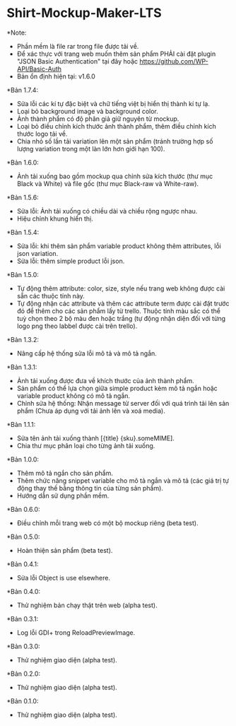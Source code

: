 # Shirt-Mockup-Maker-LTS
*Note: 
- Phần mềm là file rar trong file được tải về.
- Để xác thực với trang web muốn thêm sản phẩm PHẢI cài đặt plugin "JSON Basic Authentication" tại đây hoặc https://github.com/WP-API/Basic-Auth
- Bản ổn định hiện tại: v1.6.0

*Bản 1.7.4:
- Sửa lỗi các kí tự đặc biệt và chữ tiếng việt bị hiển thị thành kí tự lạ.
- Loại bỏ background image và background color.
- Ảnh thành phẩm có độ phân giả giữ nguyên từ mockup.
- Loại bỏ điều chỉnh kích thước ảnh thành phẩm, thêm điều chỉnh kích thước logo tải về.
- Chia nhỏ số lần tải variation lên một sản phẩm (tránh trường hợp số lượng variation trong một làn lớn hơn giới hạn 100).

*Bản 1.6.0:
- Ảnh tải xuống bao gồm mockup qua chỉnh sửa kích thước (thư mục Black và White) và file gốc (thư mục Black-raw và White-raw).

*Bản 1.5.6:
- Sửa lỗi: Ảnh tải xuống có chiều dài và chiều rộng ngược nhau.
- Hiệu chỉnh khung hiển thị.

*Bản 1.5.4:
- Sửa lỗi: khi thêm sản phẩm variable product không thêm attributes, lỗi json variation.
- Sửa lỗi: thêm simple product lỗi json.

*Bản 1.5.0:
- Tự động thêm attribute: color, size, style nếu trang web không được cài sẵn các thuộc tính này.
- Tự động nhận các attribute và thêm các attribute term được cài đặt trước đó để thêm cho các sản phẩm lấy từ trello. Thuộc tính màu sắc có thể tuỳ chọn theo 2 bộ màu đen hoặc trắng (tự động nhận diện đối với từng logo png theo labbel được cài trên trello).

*Bản 1.3.2:
- Nâng cấp hệ thống sửa lỗi mô tả và mô tả ngắn.

*Bản 1.3.1:
- Ảnh tải xuống được đưa về khích thước của ảnh thành phẩm.
- Sản phẩm có thể lựa chọn giữa simple product kèm mô tả ngắn hoặc variable product không có mô tả ngắn.
- Chỉnh sửa hệ thống: Nhận message từ server đối với quá trình tải lên sản phẩm (Chưa áp dụng với tải ảnh lên và xoá media).

*Bản 1.1.1:
- Sửa tên ảnh tải xuống thành [{title} {sku}.someMIME].
- Chia thư mục phân loại cho từng ảnh tải xuống.

*Bản 1.0.0:
- Thêm mô tả ngắn cho sản phẩm.
- Thêm chức năng snippet variable cho mô tả ngắn và mô tả (các giá trị tự động thay thế bằng thông tin của từng sản phẩm).
- Hướng dẫn sử dụng phần mềm.

*Bản 0.6.0:
- Điều chỉnh mỗi trang web có một bộ mockup riêng (beta test).

*Bản 0.5.0:
- Hoàn thiện sản phẩm (beta test).

*Bản 0.4.1:
- Sửa lỗi Object is use elsewhere.

*Bản 0.4.0:
- Thử nghiệm bản chạy thật trên web (alpha test).

*Bản 0.3.1:
- Log lỗi GDI+ trong ReloadPreviewImage.

*Bản 0.3.0:
- Thử nghiệm giao diện (alpha test).

*Bản 0.2.0:
- Thử nghiệm giao diện (alpha test).

*Bản 0.1.0:
- Thử nghiệm giao diện (alpha test).
